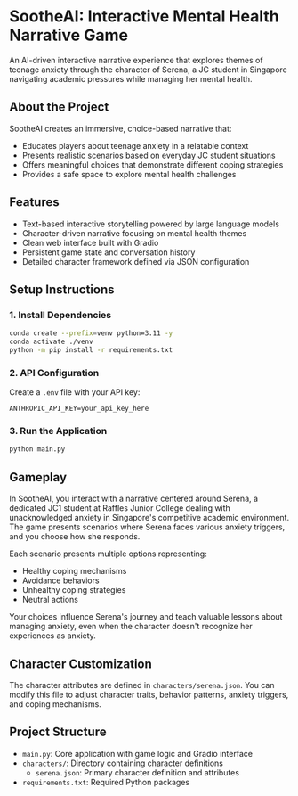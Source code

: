 # SootheAI: Interactive Mental Health Narrative Game

An AI-driven interactive narrative experience that explores themes of teenage anxiety through the character of Serena, a JC student in Singapore navigating academic pressures while managing her mental health.

## About the Project

SootheAI creates an immersive, choice-based narrative that:

- Educates players about teenage anxiety in a relatable context
- Presents realistic scenarios based on everyday JC student situations
- Offers meaningful choices that demonstrate different coping strategies
- Provides a safe space to explore mental health challenges

## Features

- Text-based interactive storytelling powered by large language models
- Character-driven narrative focusing on mental health themes
- Clean web interface built with Gradio
- Persistent game state and conversation history
- Detailed character framework defined via JSON configuration

## Setup Instructions

### 1. Install Dependencies

```bash
conda create --prefix=venv python=3.11 -y
conda activate ./venv
python -m pip install -r requirements.txt
```

### 2. API Configuration

Create a `.env` file with your API key:

```
ANTHROPIC_API_KEY=your_api_key_here
```

### 3. Run the Application

```bash
python main.py
```

## Gameplay

In SootheAI, you interact with a narrative centered around Serena, a dedicated JC1 student at Raffles Junior College dealing with unacknowledged anxiety in Singapore's competitive academic environment. The game presents scenarios where Serena faces various anxiety triggers, and you choose how she responds.

Each scenario presents multiple options representing:

- Healthy coping mechanisms
- Avoidance behaviors
- Unhealthy coping strategies
- Neutral actions

Your choices influence Serena's journey and teach valuable lessons about managing anxiety, even when the character doesn't recognize her experiences as anxiety.

## Character Customization

The character attributes are defined in `characters/serena.json`. You can modify this file to adjust character traits, behavior patterns, anxiety triggers, and coping mechanisms.

## Project Structure

- `main.py`: Core application with game logic and Gradio interface
- `characters/`: Directory containing character definitions
  - `serena.json`: Primary character definition and attributes
- `requirements.txt`: Required Python packages
